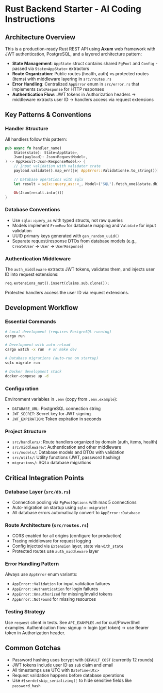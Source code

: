 # Rust Backend Starter - AI Coding Instructions

## Architecture Overview

This is a production-ready Rust REST API using **Axum** web framework with JWT authentication, PostgreSQL, and a layered architecture pattern:

- **State Management**: `AppState` struct contains shared `PgPool` and `Config` - passed via `State<AppState>` extractors
- **Route Organization**: Public routes (health, auth) vs protected routes (items) with middleware layering in `src/routes.rs`
- **Error Handling**: Centralized `AppError` enum in `src/error.rs` that implements `IntoResponse` for HTTP responses
- **Authentication Flow**: JWT tokens in Authorization headers → middleware extracts user ID → handlers access via request extensions

## Key Patterns & Conventions

### Handler Structure

All handlers follow this pattern:

```rust
pub async fn handler_name(
    State(state): State<AppState>,
    Json(payload): Json<RequestModel>,
) -> AppResult<Json<ResponseModel>> {
    // Input validation with validator crate
    payload.validate().map_err(|e| AppError::Validation(e.to_string()))?;

    // Database operations with sqlx
    let result = sqlx::query_as::<_, Model>("SQL").fetch_one(&state.db).await?;

    Ok(Json(result.into()))
}
```

### Database Conventions

- Use `sqlx::query_as` with typed structs, not raw queries
- Models implement `FromRow` for database mapping and `Validate` for input validation
- UUID primary keys generated with `gen_random_uuid()`
- Separate request/response DTOs from database models (e.g., `CreateUser` → `User` → `UserResponse`)

### Authentication Middleware

The `auth_middleware` extracts JWT tokens, validates them, and injects user ID into request extensions:

```rust
req.extensions_mut().insert(claims.sub.clone());
```

Protected handlers access the user ID via request extensions.

## Development Workflow

### Essential Commands

```bash
# Local development (requires PostgreSQL running)
cargo run

# Development with auto-reload
cargo watch -x run  # or make dev

# Database migrations (auto-run on startup)
sqlx migrate run

# Docker development stack
docker-compose up -d
```

### Configuration

Environment variables in `.env` (copy from `.env.example`):

- `DATABASE_URL`: PostgreSQL connection string
- `JWT_SECRET`: Secret key for JWT signing
- `JWT_EXPIRATION`: Token expiration in seconds

### Project Structure

- `src/handlers/`: Route handlers organized by domain (auth, items, health)
- `src/middleware/`: Authentication and other middleware
- `src/models/`: Database models and DTOs with validation
- `src/utils/`: Utility functions (JWT, password hashing)
- `migrations/`: SQLx database migrations

## Critical Integration Points

### Database Layer (`src/db.rs`)

- Connection pooling via `PgPoolOptions` with max 5 connections
- Auto-migration on startup using `sqlx::migrate!`
- All database errors automatically convert to `AppError::Database`

### Route Architecture (`src/routes.rs`)

- CORS enabled for all origins (configure for production)
- Tracing middleware for request logging
- Config injected via `Extension` layer, state via `with_state`
- Protected routes use `auth_middleware` layer

### Error Handling Pattern

Always use `AppError` enum variants:

- `AppError::Validation` for input validation failures
- `AppError::Authentication` for login failures
- `AppError::Unauthorized` for missing/invalid tokens
- `AppError::NotFound` for missing resources

### Testing Strategy

Use `reqwest` client in tests. See `API_EXAMPLES.md` for curl/PowerShell examples.
Authentication flow: signup → login (get token) → use Bearer token in Authorization header.

## Common Gotchas

- Password hashing uses bcrypt with `DEFAULT_COST` (currently 12 rounds)
- JWT tokens include user ID as `sub` claim and email
- All timestamps use UTC with `DateTime<Utc>`
- Request validation happens before database operations
- Use `#[serde(skip_serializing)]` to hide sensitive fields like `password_hash`
